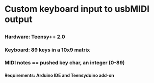# Custom keyboard input to usbMIDI output
##
### Hardware: Teensy++ 2.0
### Keyboard: 89 keys in a 10x9 matrix
### MIDI notes == pushed key char, an integer (0-89)
###
#### Requirements: Arduino IDE and Teensyduino add-on
